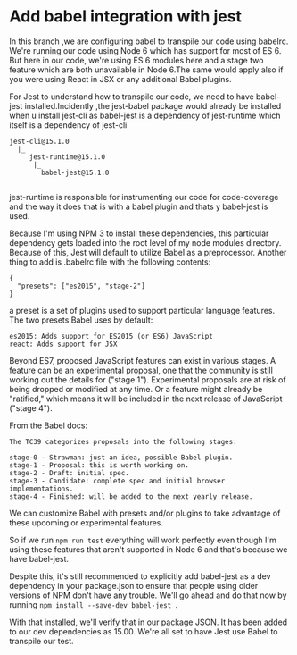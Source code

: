 # Add babel integration with jest
In this branch ,we are configuring babel to transpile our code using babelrc. We're running our code using Node 6 which has support for most of ES 6. 
But here in our code, we're using ES 6 modules here and a stage two feature which are both unavailable in Node 6.The same would apply also if you 
were using React in JSX or any additional Babel plugins.


For Jest to understand how to transpile our code, we need to have babel-jest installed.Incidently ,the jest-babel package would already be installed
when u install jest-cli as babel-jest is a dependency of jest-runtime which itself is a dependency of jest-cli
```
jest-cli@15.1.0 
  |_
     jest-runtime@15.1.0
      |_
        babel-jest@15.1.0
   
 ```  
jest-runtime is responsible for instrumenting our code for code-coverage and the way it does that is with a babel plugin and thats y babel-jest is used.

Because I'm using NPM 3 to install these dependencies, this particular dependency gets loaded into the root level of my node modules directory. Because of this, Jest will default to utilize Babel as a preprocessor.
Another thing to add is .babelrc file with the following contents:

```
{
  "presets": ["es2015", "stage-2"]
}
```
a preset is a set of plugins used to support particular language features. The two presets Babel uses by default:
```
es2015: Adds support for ES2015 (or ES6) JavaScript
react: Adds support for JSX
```
Beyond ES7, proposed JavaScript features can exist in various stages. A feature can be an experimental proposal, one that the community 
is still working out the details for ("stage 1"). Experimental proposals are at risk of being dropped or modified at any time. Or a feature might already be "ratified," which means it will be included in the next release of JavaScript ("stage 4").

From the Babel docs:
```
The TC39 categorizes proposals into the following stages:

stage-0 - Strawman: just an idea, possible Babel plugin.
stage-1 - Proposal: this is worth working on.
stage-2 - Draft: initial spec.
stage-3 - Candidate: complete spec and initial browser implementations.
stage-4 - Finished: will be added to the next yearly release.
```
We can customize Babel with presets and/or plugins to take advantage of these upcoming or experimental features.


So if we run ```npm run test```
 everything will work perfectly even though I'm using these features that aren't supported in Node 6 and that's because we have babel-jest.
 
Despite this, it's still recommended to explicitly add babel-jest as a dev dependency in your package.json to ensure that people using older 
versions of NPM don't have any trouble.
We'll go ahead and do that now by running ```npm install --save-dev babel-jest ```.

With that installed, we'll verify that in our package JSON. It has been added to our dev dependencies as 15.00.
We're all set to have Jest use Babel to transpile our test.
 
   

